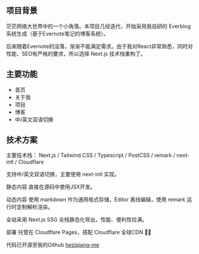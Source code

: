 ## 项目背景

茫茫网络大世界中的一个小角落。本项目几经迭代，开始采用我自研的 Everblog 系统生成（基于Evernote笔记的博客系统）。

后来随着Evernote的没落，渐渐不能满足需求。由于我对React非常熟悉，同时对性能、SEO有严格的要求，所以选择 Next.js 技术栈重构了。

## 主要功能
* 首页
* 关于我
* 项目
* 博客
* 中/英文双语切换

## 技术方案
主要技术栈： Next.js / Tailwind CSS / Typescript / PostCSS / remark / next-intl / Cloudflare

支持中/英文双语切换，主要使用 next-intl 实现。

静态内容 直接在源码中使用JSX开发。

动态内容 使用 markdown 作为通用格式存储，Editor 离线编辑，使用 remark 运行时定制解析渲染。

全站采用 Next.js SSG 全栈静态化导出，性能、便利性拉满。

部署 托管在 Cloudflare Pages，搭配 Cloudflare 全球CDN 👍🏻

代码已开源至我的Github [heziqiang-me](https://github.com/heziqiang/heziqiang-me)
